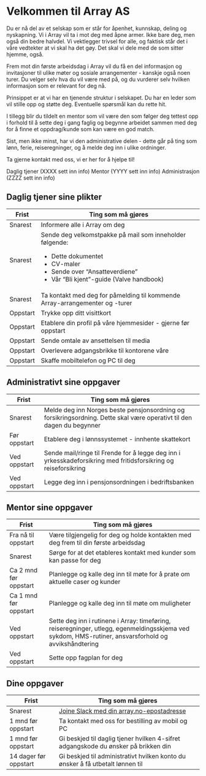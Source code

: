 # Velkommen til Array AS

Du er nå del av et selskap som er står for åpenhet, kunnskap, deling og
nyskapning. Vi i Array vil ta i mot deg med åpne armer. Ikke bare deg, men også
din bedre halvdel. Vi vektlegger trivsel for alle, og faktisk står det i våre
vedtekter at vi skal ha det gøy. Det skal vi dele med de som sitter hjemme, også.

Frem mot din første arbeidsdag i Array vil du få en del informasjon og
invitasjoner til ulike møter og sosiale arrangementer - kanskje også noen turer.
Du velger selv hva du vil være med på, og du vurderer selv hvilken informasjon
som er relevant for deg nå.

Prinsippet er at vi har en tjenende struktur i selskapet. Du har en leder som
vil stille opp og støtte deg. Eventuelle spørsmål kan du rette hit.

I tillegg blir du tildelt en mentor som vil være den som følger deg tettest opp i forhold
til å sette deg i gang faglig og begynne arbeidet sammen med deg for å finne et
oppdrag/kunde som kan være en god match.

Sist, men ikke minst, har vi den administrative delen - dette går på ting som
lønn, ferie, reiseregninger, og å melde deg inn i ulike ordninger.

Ta gjerne kontakt med oss, vi er her for å hjelpe til!

Daglig tjener (XXXX sett inn info)
Mentor (YYYY sett inn info)
Administrasjon (ZZZZ sett inn info)

## Daglig tjener sine plikter
|Frist|Ting som må gjøres|
|---|---|
|Snarest|Informere alle i Array om deg|
|Snarest|Sende deg velkomstpakke på mail som inneholder følgende:<br><ul><li>Dette dokumentet</li><li>CV-maler</li><li>Sende over “Ansatteverdiene”</li><li>Vår “Bli kjent”-guide (Valve handbook)</li>|
|Snarest|Ta kontakt med deg for påmelding til kommende<br>Array-arrangementer og -turer|
|Oppstart|Trykke opp ditt visittkort|
|Oppstart|Etablere din profil på våre hjemmesider - gjerne før oppstart|
|Oppstart|Sende omtale av ansettelsen til media|
|Oppstart|Overlevere adgangsbrikke til kontorene våre|
|Oppstart|Skaffe mobiltelefon og PC til deg|

## Administrativt sine oppgaver
|Frist|Ting som må gjøres|
|---|---|
|Snarest|Melde deg inn Norges beste pensjonsordning og forsikringsordning. Dette skal være operativt til den dagen du begynner|
|Før oppstart|Etablere deg i lønnssystemet - innhente skattekort|
|Ved oppstart|Sende mail/ringe til Frende for å legge deg inn i yrkesskadeforsikring med fritidsforsikring og reiseforsikring|
|Ved oppstart|Legge deg inn i pensjonsordningen i bedriftsbanken|

## Mentor sine oppgaver
|Frist|Ting som må gjøres|
|---|---|
|Fra nå til oppstart|Være tilgjengelig for deg og holde kontakten med deg frem til din første arbeidsdag|
|Snarest|Sørge for at det etableres kontakt med kunder som kan passe for deg|
|Ca 2 mnd før oppstart|Planlegge og kalle deg inn til møte for å prate om aktuelle caser og kunder|
|Ca 1 mnd før oppstart|Planlegge og kalle deg inn til møte om muligheter|
|Ved oppstart|Sette deg inn i rutinene i Array: timeføring, reiseregninger, utlegg, egenmeldingsskjema ved sykdom, HMS-rutiner, ansvarsforhold og avvikshåndtering|
|Ved oppstart|Sette opp fagplan for deg|

## Dine oppgaver
|Frist|Ting som må gjøres|
|---|---|
|Snarest|[Joine Slack med din array.no-epostadresse](https://join.slack.com/t/arrayas/signup)|
|1 mnd før oppstart|Ta kontakt med oss for bestilling av mobil og PC|
|1 mnd før oppstart|Gi beskjed til daglig tjener hvilken 4-sifret adgangskode du ønsker på brikken din|
|14 dager før oppstart|Gi beskjed til administrativt hvilken konto du ønsker å få utbetalt lønnen til|
